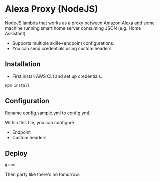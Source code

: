 # Alexa Proxy (NodeJS)

NodeJS lambda that works as a proxy between Amazon Alexa and some machine running smart home server consuming JSON (e.g. Home Assistant).

* Supports multiple skill<->endpoint configurations.
* You can send credentials using custom headers.

## Installation

* First install AWS CLI and set up credentials.

```bash
npm install
```

## Configuration

Rename config.sample.yml to config.yml.

Within this file, you can configure

* Endpoint
* Custom headers

## Deploy

```bash
grunt
```

Then party like there's no tomorrow.
